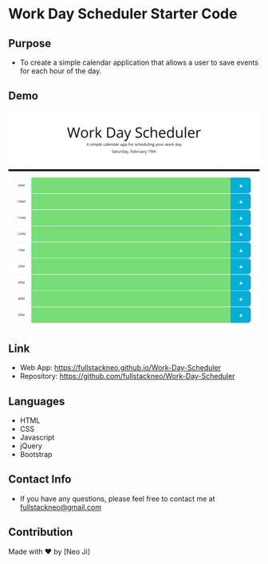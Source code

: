 # Work Day Scheduler Starter Code

## Purpose

- To create a simple calendar application that allows a user to save events for each hour of the day.

## Demo

![image](https://github.com/fullstackneo/Work-Day-Scheduler/blob/main/screenshots/screenshot.png)

## Link

- Web App: https://fullstackneo.github.io/Work-Day-Scheduler
- Repository: https://github.com/fullstackneo/Work-Day-Scheduler

## Languages

- HTML
- CSS
- Javascript
- jQuery
- Bootstrap

## Contact Info

- If you have any questions, please feel free to contact me at fullstackneo@gmail.com

## Contribution

Made with ❤️ by [Neo Ji]

